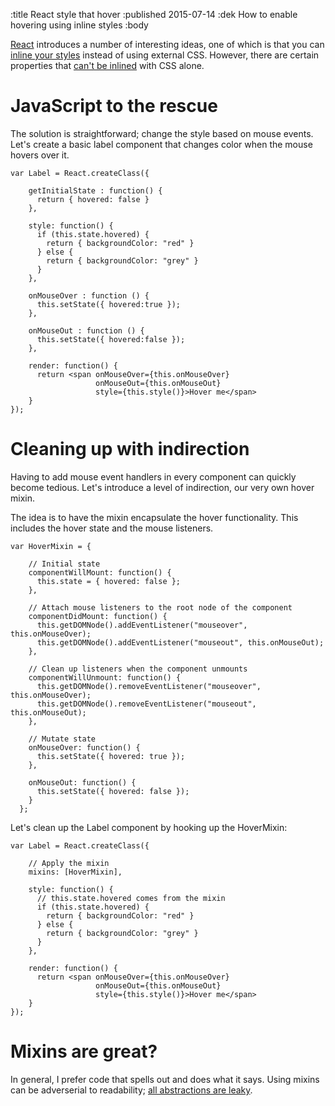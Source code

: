 :title React style that hover
:published 2015-07-14
:dek How to enable hovering using inline styles
:body

[React](http://http://facebook.github.io/react/) introduces a number of interesting ideas, one of which is that 
you can [inline your styles](https://vimeo.com/116209150) instead of using external CSS.  However, there are certain 
properties that [can't be inlined](http://stackoverflow.com/questions/1033156/how-to-write-ahover-in-inline-css) 
with CSS alone.

# JavaScript to the rescue
The solution is straightforward; change the style based on mouse events. Let's create a basic label component 
that changes color when the mouse hovers over it.

```
var Label = React.createClass({

    getInitialState : function() {
      return { hovered: false }
    },

    style: function() {
      if (this.state.hovered) {
        return { backgroundColor: "red" }
      } else {
        return { backgroundColor: "grey" }
      }
    },

    onMouseOver : function () {
      this.setState({ hovered:true });
    },

    onMouseOut : function () {
      this.setState({ hovered:false });
    },

    render: function() {
      return <span onMouseOver={this.onMouseOver} 
                   onMouseOut={this.onMouseOut} 
                   style={this.style()}>Hover me</span>
    }
});
```

# Cleaning up with indirection
Having to add mouse event handlers in every component can quickly become tedious. Let's introduce a level of 
indirection, our very own hover mixin.

The idea is to have the mixin encapsulate the hover functionality. This includes the hover state and the 
mouse listeners.

```
var HoverMixin = {

    // Initial state
    componentWillMount: function() {
      this.state = { hovered: false };
    },
    
    // Attach mouse listeners to the root node of the component
    componentDidMount: function() {
      this.getDOMNode().addEventListener("mouseover", this.onMouseOver);
      this.getDOMNode().addEventListener("mouseout", this.onMouseOut);
    },
    
    // Clean up listeners when the component unmounts
    componentWillUnmount: function() {
      this.getDOMNode().removeEventListener("mouseover", this.onMouseOver);
      this.getDOMNode().removeEventListener("mouseout", this.onMouseOut);
    },
    
    // Mutate state
    onMouseOver: function() {
      this.setState({ hovered: true });
    },
    
    onMouseOut: function() {
      this.setState({ hovered: false });
    }
  };
```

Let's clean up the Label component by hooking up the HoverMixin: 

```
var Label = React.createClass({
    
    // Apply the mixin 
    mixins: [HoverMixin],

    style: function() {
      // this.state.hovered comes from the mixin
      if (this.state.hovered) {
        return { backgroundColor: "red" }
      } else {
        return { backgroundColor: "grey" }
      }
    },

    render: function() {
      return <span onMouseOver={this.onMouseOver} 
                   onMouseOut={this.onMouseOut} 
                   style={this.style()}>Hover me</span>
    }
});
```

# Mixins are great?
In general, I prefer code that spells out and does what it says. Using mixins can be adverserial to readability; 
[all abstractions are leaky](http://www.joelonsoftware.com/articles/LeakyAbstractions.html).
